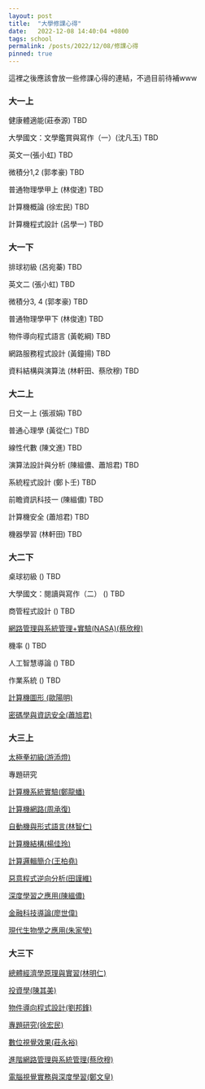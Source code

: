 ```yaml
---
layout: post
title:  "大學修課心得"
date:   2022-12-08 14:40:04 +0800
tags: school
permalink: /posts/2022/12/08/修課心得
pinned: true
---
```




這裡之後應該會放一些修課心得的連結，不過目前待補www

###  大一上

健康體適能(莊泰源) TBD

大學國文：文學鑑賞與寫作（一）(沈凡玉) TBD

英文一(張小虹) TBD

微積分1,2 (郭孝豪) TBD

普通物理學甲上 (林俊達) TBD

計算機概論 (徐宏民) TBD

計算機程式設計 (呂學一) TBD

### 大一下

排球初級 (呂宛蓁) TBD

英文二 (張小虹) TBD

微積分3, 4 (郭孝豪) TBD

普通物理學甲下 (林俊達) TBD

物件導向程式語言 (黃乾綱) TBD

網路服務程式設計 (黃鐘揚) TBD

資料結構與演算法 (林軒田、蔡欣穆) TBD

### 大二上

日文一上 (張淑娟) TBD

普通心理學 (黃從仁) TBD

線性代數 (陳文進) TBD

演算法設計與分析 (陳縕儂、蕭旭君) TBD

系統程式設計 (鄭卜壬) TBD

前瞻資訊科技一 (陳縕儂) TBD

計算機安全 (蕭旭君) TBD

機器學習 (林軒田) TBD

### 大二下

桌球初級 () TBD

大學國文：閱讀與寫作（二） () TBD

商管程式設計 () TBD

[網路管理與系統管理+實驗(NASA)(蔡欣穆)](/posts/2023/01/02/網路管理與系統管理) 

機率 () TBD

人工智慧導論 () TBD

作業系統 () TBD

[計算機圖形 (歐陽明)](/posts/2022/12/26/計算機圖形心得)

[密碼學與資訊安全(蕭旭君)](/posts/2023/01/02/密碼學與資訊安全)

### 大三上

[太極拳初級(游添燈)](/posts/2023/01/11/太極拳初級)

專題研究

[計算機系統實驗(鄭龍蟠)](/posts/2023/01/11/計算機系統實驗)

[計算機網路(周承復)](/posts/2023/01/11/計算機網路)

[自動機與形式語言(林智仁)](/posts/2023/02/28/自動機與形式語言)

[計算機結構(楊佳玲)](/posts/2023/02/28/計算機結構)

[計算邏輯簡介(王柏堯)](/posts/2023/01/11/計算邏輯簡介)

[惡意程式逆向分析(田謹維)](/posts/2023/02/28/惡意程式逆向分析)

[深度學習之應用(陳縕儂)](/posts/2023/03/06/深度學習之應用)

[金融科技導論(廖世偉)](/posts/2023/03/06/金融科技導論)

[現代生物學之應用(朱家瑩)](/posts/2023/03/06/現代生物學之應用)

### 大三下

[總體經濟學原理與實習(林明仁)](/posts/2023/06/30/總體經濟學原理與實習)

[投資學(陳其美)](/posts/2023/06/30/投資學)

[物件導向程式設計(劉邦鋒)](/posts/2023/06/30/物件導向程式設計)

[專題研究(徐宏民)](/posts/2023/06/30/專題研究)

[數位視覺效果(莊永裕)](/posts/2023/06/30/數位視覺效果)

[進階網路管理與系統管理(蔡欣穆)](/posts/2023/06/30/進階網路管理與系統管理)

[電腦視覺實務與深度學習(鄭文皇)](/posts/2023/06/30/電腦視覺實務與深度學習)
